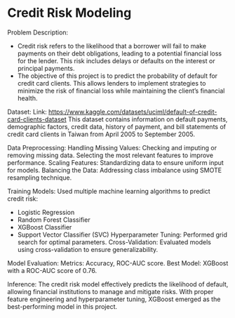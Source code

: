 # Credit Risk Modeling

Problem Description:
- Credit risk refers to the likelihood that a borrower will fail to make payments on their debt obligations, leading to a potential financial loss for the lender. This risk includes delays or defaults on the interest or principal payments.
- The objective of this project is to predict the probability of default for credit card clients. This allows lenders to implement strategies to minimize the risk of financial loss while maintaining the client’s financial health.

Dataset:
Link: https://www.kaggle.com/datasets/uciml/default-of-credit-card-clients-dataset 
This dataset contains information on default payments, demographic factors, credit data, history of payment, and bill statements of credit card clients in Taiwan from April 2005 to September 2005.

Data Preprocessing:
Handling Missing Values: Checking and imputing or removing missing data.
Selecting the most relevant features to improve performance.
Scaling Features: Standardizing data to ensure uniform input for models.
Balancing the Data: Addressing class imbalance using SMOTE resampling technique.

Training Models:
Used multiple machine learning algorithms to predict credit risk:
- Logistic Regression
- Random Forest Classifier
- XGBoost Classifier
- Support Vector Classifier (SVC)
Hyperparameter Tuning: Performed grid search for optimal parameters.
Cross-Validation: Evaluated models using cross-validation to ensure generalizability.

Model Evaluation:
Metrics: Accuracy, ROC-AUC score.
Best Model: XGBoost with a ROC-AUC score of 0.76.

Inference:
The credit risk model effectively predicts the likelihood of default, allowing financial institutions to manage and mitigate risks. With proper feature engineering and hyperparameter tuning, XGBoost emerged as the best-performing model in this project.
